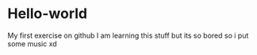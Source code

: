 # Hello-world
My first exercise on github
I am learning this stuff but its so bored 
so i put some music xd
